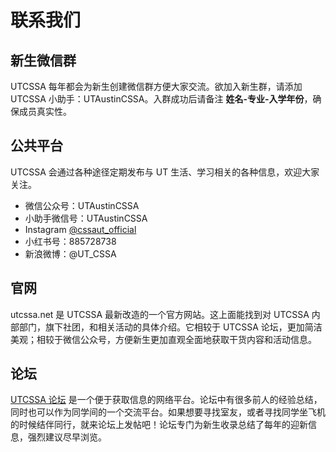 # 联系我们

## 新生微信群

UTCSSA 每年都会为新生创建微信群方便大家交流。欲加入新生群，请添加 UTCSSA 小助手：UTAustinCSSA。入群成功后请备注 **姓名-专业-入学年份**，确保成员真实性。

## 公共平台

UTCSSA 会通过各种途径定期发布与 UT 生活、学习相关的各种信息，欢迎大家关注。

- 微信公众号：UTAustinCSSA
- 小助手微信号：UTAustinCSSA
- Instagram [@cssaut_official](https://www.instagram.com/cssaut_official/)
- 小红书号：885728738
- 新浪微博：@UT_CSSA

## 官网

utcssa.net 是 UTCSSA 最新改造的一个官方网站。这上面能找到对 UTCSSA 内部部门，旗下社团，和相关活动的具体介绍。它相较于 UTCSSA 论坛，更加简洁美观；相较于微信公众号，方便新生更加直观全面地获取干货内容和活动信息。

## 论坛

[UTCSSA 论坛](https://forum.utcssa.net) 是一个便于获取信息的网络平台。论坛中有很多前人的经验总结，同时也可以作为同学间的一个交流平台。如果想要寻找室友，或者寻找同学坐飞机的时候结伴同行，就来论坛上发帖吧！论坛专门为新生收录总结了每年的迎新信息，强烈建议尽早浏览。
